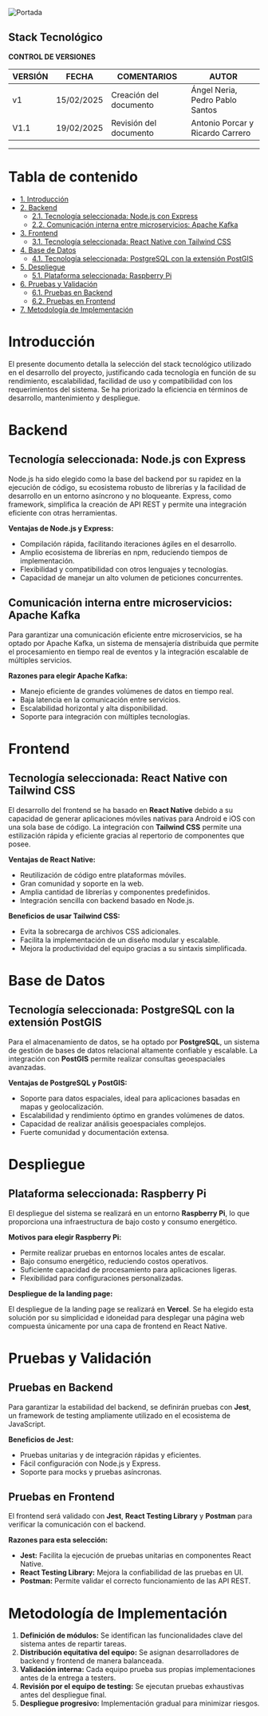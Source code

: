 ![Portada](../Imagenes/Herramientas%20y%20procesos/Portada-Stack.png)

## Stack Tecnológico

**CONTROL DE VERSIONES**

| **VERSIÓN** | **FECHA**    | **COMENTARIOS**              | **AUTOR**                         |
|-------------|--------------|------------------------------|-----------------------------------|
| v1          | 15/02/2025   | Creación del documento       | Ángel Neria, Pedro Pablo Santos  |
| V1.1        | 19/02/2025   | Revisión del documento       | Antonio Porcar y Ricardo Carrero  |

---

# Tabla de contenido

- [1. Introducción](#introducción)
- [2. Backend](#backend)
  - [2.1. Tecnología seleccionada: Node.js con Express](#tecnología-seleccionada-nodejs-con-express)
  - [2.2. Comunicación interna entre microservicios: Apache Kafka](#comunicación-interna-entre-microservicios-apache-kafka)
- [3. Frontend](#frontend)
  - [3.1. Tecnología seleccionada: React Native con Tailwind CSS](#tecnología-seleccionada-react-native-con-tailwind-css)
- [4. Base de Datos](#base-de-datos)
  - [4.1. Tecnología seleccionada: PostgreSQL con la extensión PostGIS](#tecnología-seleccionada-postgresql-con-la-extensión-postgis)
- [5. Despliegue](#despliegue)
  - [5.1. Plataforma seleccionada: Raspberry Pi](#plataforma-seleccionada-raspberry-pi)
- [6. Pruebas y Validación](#pruebas-y-validación)
  - [6.1. Pruebas en Backend](#pruebas-en-backend)
  - [6.2. Pruebas en Frontend](#pruebas-en-frontend)
- [7. Metodología de Implementación](#metodología-de-implementación)

# Introducción

El presente documento detalla la selección del stack tecnológico utilizado en el desarrollo del proyecto, justificando cada tecnología en función de su rendimiento, escalabilidad, facilidad de uso y compatibilidad con los requerimientos del sistema. Se ha priorizado la eficiencia en términos de desarrollo, mantenimiento y despliegue.

# Backend

## Tecnología seleccionada: Node.js con Express

Node.js ha sido elegido como la base del backend por su rapidez en la ejecución de código, su ecosistema robusto de librerías y la facilidad de desarrollo en un entorno asíncrono y no bloqueante. Express, como framework, simplifica la creación de API REST y permite una integración eficiente con otras herramientas.

**Ventajas de Node.js y Express:**

- Compilación rápida, facilitando iteraciones ágiles en el desarrollo.
- Amplio ecosistema de librerías en npm, reduciendo tiempos de implementación.
- Flexibilidad y compatibilidad con otros lenguajes y tecnologías.
- Capacidad de manejar un alto volumen de peticiones concurrentes.

## Comunicación interna entre microservicios: Apache Kafka

Para garantizar una comunicación eficiente entre microservicios, se ha optado por Apache Kafka, un sistema de mensajería distribuida que permite el procesamiento en tiempo real de eventos y la integración escalable de múltiples servicios.

**Razones para elegir Apache Kafka:**

- Manejo eficiente de grandes volúmenes de datos en tiempo real.
- Baja latencia en la comunicación entre servicios.
- Escalabilidad horizontal y alta disponibilidad.
- Soporte para integración con múltiples tecnologías.

# Frontend

## Tecnología seleccionada: React Native con Tailwind CSS

El desarrollo del frontend se ha basado en **React Native** debido a su capacidad de generar aplicaciones móviles nativas para Android e iOS con una sola base de código. La integración con **Tailwind CSS** permite una estilización rápida y eficiente gracias al repertorio de componentes que posee.

**Ventajas de React Native:**

- Reutilización de código entre plataformas móviles.
- Gran comunidad y soporte en la web.
- Amplia cantidad de librerías y componentes predefinidos.
- Integración sencilla con backend basado en Node.js.

**Beneficios de usar Tailwind CSS:**

- Evita la sobrecarga de archivos CSS adicionales.
- Facilita la implementación de un diseño modular y escalable.
- Mejora la productividad del equipo gracias a su sintaxis simplificada.

# Base de Datos

## Tecnología seleccionada: PostgreSQL con la extensión PostGIS

Para el almacenamiento de datos, se ha optado por **PostgreSQL**, un sistema de gestión de bases de datos relacional altamente confiable y escalable. La integración con **PostGIS** permite realizar consultas geoespaciales avanzadas.

**Ventajas de PostgreSQL y PostGIS:**

- Soporte para datos espaciales, ideal para aplicaciones basadas en mapas y geolocalización.
- Escalabilidad y rendimiento óptimo en grandes volúmenes de datos.
- Capacidad de realizar análisis geoespaciales complejos.
- Fuerte comunidad y documentación extensa.

# Despliegue

## Plataforma seleccionada: Raspberry Pi

El despliegue del sistema se realizará en un entorno **Raspberry Pi**, lo que proporciona una infraestructura de bajo costo y consumo energético.

**Motivos para elegir Raspberry Pi:**

- Permite realizar pruebas en entornos locales antes de escalar.
- Bajo consumo energético, reduciendo costos operativos.
- Suficiente capacidad de procesamiento para aplicaciones ligeras.
- Flexibilidad para configuraciones personalizadas.

**Despliegue de la landing page:**

El despliegue de la landing page se realizará en **Vercel**. Se ha elegido esta solución por su simplicidad e idoneidad para desplegar una página web compuesta únicamente por una capa de frontend en React Native.

# Pruebas y Validación

## Pruebas en Backend

Para garantizar la estabilidad del backend, se definirán pruebas con **Jest**, un framework de testing ampliamente utilizado en el ecosistema de JavaScript.

**Beneficios de Jest:**

- Pruebas unitarias y de integración rápidas y eficientes.
- Fácil configuración con Node.js y Express.
- Soporte para mocks y pruebas asíncronas.

## Pruebas en Frontend

El frontend será validado con **Jest**, **React Testing Library** y **Postman** para verificar la comunicación con el backend.

**Razones para esta selección:**

- **Jest:** Facilita la ejecución de pruebas unitarias en componentes React Native.
- **React Testing Library:** Mejora la confiabilidad de las pruebas en UI.
- **Postman:** Permite validar el correcto funcionamiento de las API REST.

# Metodología de Implementación

1. **Definición de módulos:** Se identifican las funcionalidades clave del sistema antes de repartir tareas.
2. **Distribución equitativa del equipo:** Se asignan desarrolladores de backend y frontend de manera balanceada.
3. **Validación interna:** Cada equipo prueba sus propias implementaciones antes de la entrega a testers.
4. **Revisión por el equipo de testing:** Se ejecutan pruebas exhaustivas antes del despliegue final.
5. **Despliegue progresivo:** Implementación gradual para minimizar riesgos.
